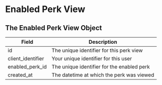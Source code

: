 # Enabled Perk View

## The Enabled Perk View Object

Field | Description
--------- | -----------
id | The unique identifier for this perk view
client_identifier | Your unique identifier for this user
enabled_perk_id | The unique identifier for the enabled perk
created_at | The datetime at which the perk was viewed
